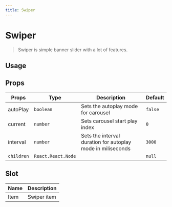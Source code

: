 ```yaml
---
title: Swiper
---
```


# Swiper

> Swiper is simple banner slider with a lot of features.

## Usage

<usage name="swiper"></usage>

## Props

| Props      | Type               | Description                                                 | Default |
| ---------- | ------------------ | ----------------------------------------------------------- | ------- |
| autoPlay   | `boolean`          | Sets the autoplay mode for carousel                         | `false` |
| current    | `number`           | Sets carousel start play index                              | `0`     |
| interval   | `number`           | Sets the interval duration for autoplay mode in miliseconds | `3000`  |
| `children` | `React.React.Node` |                                                             | `null`  |

## Slot

| Name | Description |
| ---- | ----------- |
| Item | Swiper item |
